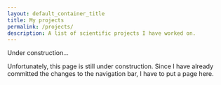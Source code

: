 ```yaml
---
layout: default_container_title
title: My projects
permalink: /projects/
description: A list of scientific projects I have worked on.
---
```


Under construction...

Unfortunately, this page is still under construction. Since I have already committed the
changes to the navigation bar, I have to put a page here.

<div style="display: flex; justify-content: center; align-items: center; height: 100px;">
  <i class="fa-solid fa-person-digging fa-6x"></i>
</div>